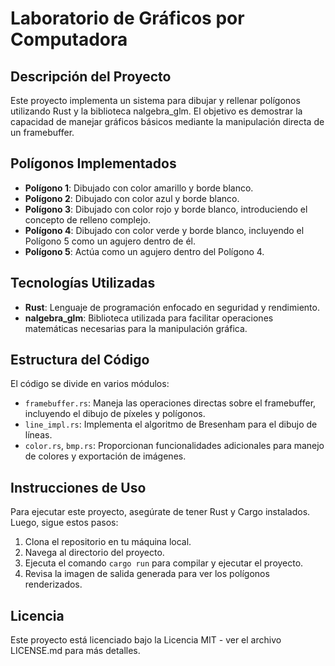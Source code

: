 # Laboratorio de Gráficos por Computadora

## Descripción del Proyecto
Este proyecto implementa un sistema para dibujar y rellenar polígonos utilizando Rust y la biblioteca nalgebra_glm. El objetivo es demostrar la capacidad de manejar gráficos básicos mediante la manipulación directa de un framebuffer.

## Polígonos Implementados
- **Polígono 1**: Dibujado con color amarillo y borde blanco.
- **Polígono 2**: Dibujado con color azul y borde blanco.
- **Polígono 3**: Dibujado con color rojo y borde blanco, introduciendo el concepto de relleno complejo.
- **Polígono 4**: Dibujado con color verde y borde blanco, incluyendo el Polígono 5 como un agujero dentro de él.
- **Polígono 5**: Actúa como un agujero dentro del Polígono 4.

## Tecnologías Utilizadas
- **Rust**: Lenguaje de programación enfocado en seguridad y rendimiento.
- **nalgebra_glm**: Biblioteca utilizada para facilitar operaciones matemáticas necesarias para la manipulación gráfica.

## Estructura del Código
El código se divide en varios módulos:
- `framebuffer.rs`: Maneja las operaciones directas sobre el framebuffer, incluyendo el dibujo de píxeles y polígonos.
- `line_impl.rs`: Implementa el algoritmo de Bresenham para el dibujo de líneas.
- `color.rs`, `bmp.rs`: Proporcionan funcionalidades adicionales para manejo de colores y exportación de imágenes.

## Instrucciones de Uso
Para ejecutar este proyecto, asegúrate de tener Rust y Cargo instalados. Luego, sigue estos pasos:
1. Clona el repositorio en tu máquina local.
2. Navega al directorio del proyecto.
3. Ejecuta el comando `cargo run` para compilar y ejecutar el proyecto.
4. Revisa la imagen de salida generada para ver los polígonos renderizados.

## Licencia
Este proyecto está licenciado bajo la Licencia MIT - ver el archivo LICENSE.md para más detalles.

